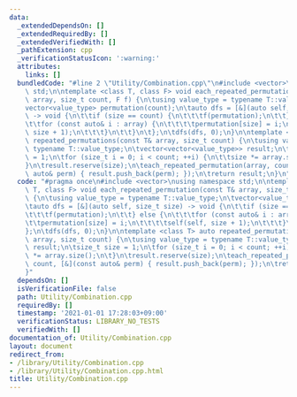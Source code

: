 ```yaml
---
data:
  _extendedDependsOn: []
  _extendedRequiredBy: []
  _extendedVerifiedWith: []
  _pathExtension: cpp
  _verificationStatusIcon: ':warning:'
  attributes:
    links: []
  bundledCode: "#line 2 \"Utility/Combination.cpp\"\n#include <vector>\nusing namespace\
    \ std;\n\ntemplate <class T, class F> void each_repeated_permutation(const T&\
    \ array, size_t count, F f) {\n\tusing value_type = typename T::value_type;\n\t\
    vector<value_type> permutation(count);\n\tauto dfs = [&](auto self, size_t size)\
    \ -> void {\n\t\tif (size == count) {\n\t\t\tf(permutation);\n\t\t} else {\n\t\
    \t\tfor (const auto& i : array) {\n\t\t\t\tpermutation[size] = i;\n\t\t\t\tself(self,\
    \ size + 1);\n\t\t\t}\n\t\t}\n\t};\n\tdfs(dfs, 0);\n}\n\ntemplate <class T> auto\
    \ repeated_permutations(const T& array, size_t count) {\n\tusing value_type =\
    \ typename T::value_type;\n\tvector<vector<value_type>> result;\n\tsize_t size\
    \ = 1;\n\tfor (size_t i = 0; i < count; ++i) {\n\t\tsize *= array.size();\n\t\
    }\n\tresult.reserve(size);\n\teach_repeated_permutation(array, count, [&](const\
    \ auto& perm) { result.push_back(perm); });\n\treturn result;\n}\n"
  code: "#pragma once\n#include <vector>\nusing namespace std;\n\ntemplate <class\
    \ T, class F> void each_repeated_permutation(const T& array, size_t count, F f)\
    \ {\n\tusing value_type = typename T::value_type;\n\tvector<value_type> permutation(count);\n\
    \tauto dfs = [&](auto self, size_t size) -> void {\n\t\tif (size == count) {\n\
    \t\t\tf(permutation);\n\t\t} else {\n\t\t\tfor (const auto& i : array) {\n\t\t\
    \t\tpermutation[size] = i;\n\t\t\t\tself(self, size + 1);\n\t\t\t}\n\t\t}\n\t\
    };\n\tdfs(dfs, 0);\n}\n\ntemplate <class T> auto repeated_permutations(const T&\
    \ array, size_t count) {\n\tusing value_type = typename T::value_type;\n\tvector<vector<value_type>>\
    \ result;\n\tsize_t size = 1;\n\tfor (size_t i = 0; i < count; ++i) {\n\t\tsize\
    \ *= array.size();\n\t}\n\tresult.reserve(size);\n\teach_repeated_permutation(array,\
    \ count, [&](const auto& perm) { result.push_back(perm); });\n\treturn result;\n\
    }"
  dependsOn: []
  isVerificationFile: false
  path: Utility/Combination.cpp
  requiredBy: []
  timestamp: '2021-01-01 17:28:03+09:00'
  verificationStatus: LIBRARY_NO_TESTS
  verifiedWith: []
documentation_of: Utility/Combination.cpp
layout: document
redirect_from:
- /library/Utility/Combination.cpp
- /library/Utility/Combination.cpp.html
title: Utility/Combination.cpp
---
```

